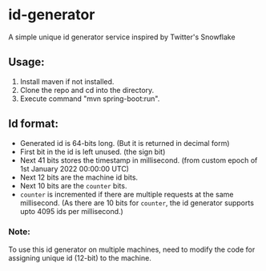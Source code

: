 # id-generator
A simple unique id generator service inspired by Twitter's Snowflake

## Usage:
1. Install maven if not installed.
2. Clone the repo and cd into the directory.
3. Execute command "mvn spring-boot:run".

## Id format:
- Generated id is 64-bits long. (But it is returned in decimal form)
- First bit in the id is left unused. (the sign bit)
- Next 41 bits stores the timestamp in millisecond. (from custom epoch of 1st January 2022 00:00:00 UTC)
- Next 12 bits are the machine id bits.
- Next 10 bits are the `counter` bits.
- `counter` is incremented if there are multiple requests at the same millisecond. (As there are 10 bits for `counter`, the id generator supports upto 4095 ids per millisecond.)

### Note:
To use this id generator on multiple machines, need to modify the code for assigning unique id (12-bit) to the machine.

